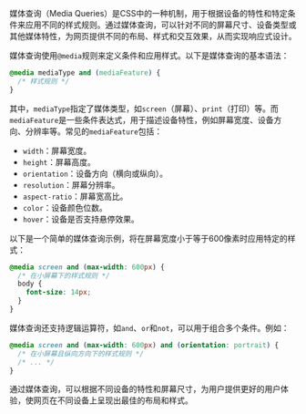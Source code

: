 媒体查询（Media Queries）是CSS中的一种机制，用于根据设备的特性和特定条件来应用不同的样式规则。通过媒体查询，可以针对不同的屏幕尺寸、设备类型或其他媒体特性，为网页提供不同的布局、样式和交互效果，从而实现响应式设计。

媒体查询使用`@media`规则来定义条件和应用样式。以下是媒体查询的基本语法：





```css
@media mediaType and (mediaFeature) {
  /* 样式规则 */
}
```

其中，`mediaType`指定了媒体类型，如`screen`（屏幕）、`print`（打印）等。而`mediaFeature`是一些条件表达式，用于描述设备特性，例如屏幕宽度、设备方向、分辨率等。常见的`mediaFeature`包括：

- `width`：屏幕宽度。
- `height`：屏幕高度。
- `orientation`：设备方向（横向或纵向）。
- `resolution`：屏幕分辨率。
- `aspect-ratio`：屏幕宽高比。
- `color`：设备颜色位数。
- `hover`：设备是否支持悬停效果。

以下是一个简单的媒体查询示例，将在屏幕宽度小于等于600像素时应用特定的样式：





```css
@media screen and (max-width: 600px) {
  /* 在小屏幕下的样式规则 */
  body {
    font-size: 14px;
  }
}
```

媒体查询还支持逻辑运算符，如`and`、`or`和`not`，可以用于组合多个条件。例如：





```css
@media screen and (max-width: 600px) and (orientation: portrait) {
  /* 在小屏幕且纵向方向下的样式规则 */
  /* ... */
}
```

通过媒体查询，可以根据不同设备的特性和屏幕尺寸，为用户提供更好的用户体验，使网页在不同设备上呈现出最佳的布局和样式。